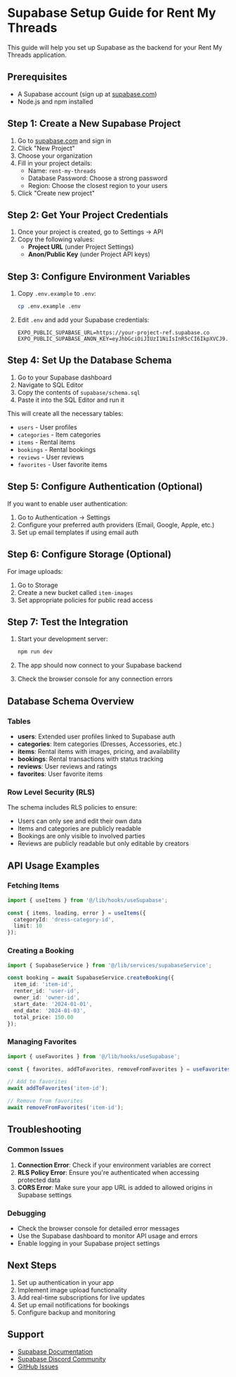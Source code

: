 # Supabase Setup Guide for Rent My Threads

This guide will help you set up Supabase as the backend for your Rent My Threads application.

## Prerequisites

- A Supabase account (sign up at [supabase.com](https://supabase.com))
- Node.js and npm installed

## Step 1: Create a New Supabase Project

1. Go to [supabase.com](https://supabase.com) and sign in
2. Click "New Project"
3. Choose your organization
4. Fill in your project details:
   - Name: `rent-my-threads`
   - Database Password: Choose a strong password
   - Region: Choose the closest region to your users
5. Click "Create new project"

## Step 2: Get Your Project Credentials

1. Once your project is created, go to Settings → API
2. Copy the following values:
   - **Project URL** (under Project Settings)
   - **Anon/Public Key** (under Project API keys)

## Step 3: Configure Environment Variables

1. Copy `.env.example` to `.env`:
   ```bash
   cp .env.example .env
   ```

2. Edit `.env` and add your Supabase credentials:
   ```env
   EXPO_PUBLIC_SUPABASE_URL=https://your-project-ref.supabase.co
   EXPO_PUBLIC_SUPABASE_ANON_KEY=eyJhbGciOiJIUzI1NiIsInR5cCI6IkpXVCJ9...
   ```

## Step 4: Set Up the Database Schema

1. Go to your Supabase dashboard
2. Navigate to SQL Editor
3. Copy the contents of `supabase/schema.sql` 
4. Paste it into the SQL Editor and run it

This will create all the necessary tables:
- `users` - User profiles
- `categories` - Item categories
- `items` - Rental items
- `bookings` - Rental bookings
- `reviews` - User reviews
- `favorites` - User favorite items

## Step 5: Configure Authentication (Optional)

If you want to enable user authentication:

1. Go to Authentication → Settings
2. Configure your preferred auth providers (Email, Google, Apple, etc.)
3. Set up email templates if using email auth

## Step 6: Configure Storage (Optional)

For image uploads:

1. Go to Storage
2. Create a new bucket called `item-images`
3. Set appropriate policies for public read access

## Step 7: Test the Integration

1. Start your development server:
   ```bash
   npm run dev
   ```

2. The app should now connect to your Supabase backend
3. Check the browser console for any connection errors

## Database Schema Overview

### Tables

- **users**: Extended user profiles linked to Supabase auth
- **categories**: Item categories (Dresses, Accessories, etc.)
- **items**: Rental items with images, pricing, and availability
- **bookings**: Rental transactions with status tracking
- **reviews**: User reviews and ratings
- **favorites**: User favorite items

### Row Level Security (RLS)

The schema includes RLS policies to ensure:
- Users can only see and edit their own data
- Items and categories are publicly readable
- Bookings are only visible to involved parties
- Reviews are publicly readable but only editable by creators

## API Usage Examples

### Fetching Items
```typescript
import { useItems } from '@/lib/hooks/useSupabase';

const { items, loading, error } = useItems({ 
  categoryId: 'dress-category-id',
  limit: 10 
});
```

### Creating a Booking
```typescript
import { SupabaseService } from '@/lib/services/supabaseService';

const booking = await SupabaseService.createBooking({
  item_id: 'item-id',
  renter_id: 'user-id',
  owner_id: 'owner-id',
  start_date: '2024-01-01',
  end_date: '2024-01-03',
  total_price: 150.00
});
```

### Managing Favorites
```typescript
import { useFavorites } from '@/lib/hooks/useSupabase';

const { favorites, addToFavorites, removeFromFavorites } = useFavorites(userId);

// Add to favorites
await addToFavorites('item-id');

// Remove from favorites
await removeFromFavorites('item-id');
```

## Troubleshooting

### Common Issues

1. **Connection Error**: Check if your environment variables are correct
2. **RLS Policy Error**: Ensure you're authenticated when accessing protected data
3. **CORS Error**: Make sure your app URL is added to allowed origins in Supabase settings

### Debugging

- Check the browser console for detailed error messages
- Use the Supabase dashboard to monitor API usage and errors
- Enable logging in your Supabase project settings

## Next Steps

1. Set up authentication in your app
2. Implement image upload functionality
3. Add real-time subscriptions for live updates
4. Set up email notifications for bookings
5. Configure backup and monitoring

## Support

- [Supabase Documentation](https://supabase.com/docs)
- [Supabase Discord Community](https://discord.supabase.com)
- [GitHub Issues](https://github.com/supabase/supabase/issues)
